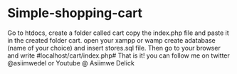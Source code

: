 # Simple-shopping-cart
Go to htdocs, create a folder called cart
copy the index.php file and paste it in the created folder cart. 
open your xampp or wamp create adatabase (name of your choice) and insert stores.sql file.
Then go to your browser and write #localhost/cart/index.php#
That is it!
you can follow me on twitter @asiimwedel or Youtube @ Asiimwe Delick
